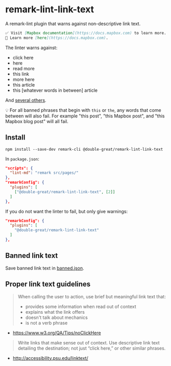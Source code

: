 # remark-lint-link-text

A remark-lint plugin that warns against non-descriptive link text.

```md
✅ Visit [Mapbox documentation](https://docs.mapbox.com) to learn more.
🚫 Learn more [here](https://docs.mapbox.com).
```

The linter warns against:

- click here
- here
- read more
- this link
- more here
- this article
- this [whatever words in between] article

And [several others](banned.json).

💡 For all banned phrases that begin with `this` or `the`, any words that come between will also fail. For example "this post", "this Mapbox post", and "this Mapbox blog post" will all fail.

## Install

```
npm install --save-dev remark-cli @double-great/remark-lint-link-text
```

In `package.json`:

```json
"scripts": {
  "lint-md": "remark src/pages/"
},
"remarkConfig": {
  "plugins": [
    ["@double-great/remark-lint-link-text", [2]]
  ]
},
```

If you do not want the linter to fail, but only give warnings:

```json
"remarkConfig": {
  "plugins": [
    "@double-great/remark-lint-link-text"
  ]
},
```

## Banned link text

Save banned link text in [banned.json](banned.json).

## Proper link text guidelines

> When calling the user to action, use brief but meaningful link text that:
>
> - provides some information when read out of context
> - explains what the link offers
> - doesn't talk about mechanics
> - is not a verb phrase

- https://www.w3.org/QA/Tips/noClickHere

> Write links that make sense out of context. Use descriptive link text detailing the destination; not just “click here,” or other similar phrases.

- http://accessibility.psu.edu/linktext/

